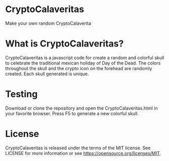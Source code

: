 # CryptoCalaveritas
Make your own random CryptoCalaverita

# What is CryptoCalaveritas?
CryptoCalaveritas is a javascript code for create a random and colorful skull to celebrate the traditional mexican holiday of Day of the Dead. The colors throughout the skull and the crypto icon on the forehead are randomly created. Each skull generated is unique.

# Testing
Download or clone the repository and open the CryptoCalaveritas.html in your favorite browser. Press F5 to generate a new colorful skull.

# License
CryptoCalaveritas is released under the terms of the MIT license. See LICENSE for more information or see https://opensource.org/licenses/MIT.
